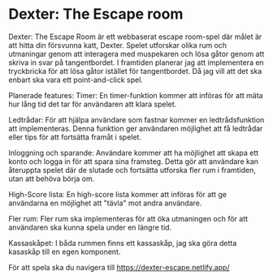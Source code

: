 # Dexter: The Escape room

Dexter: The Escape Room är ett webbaserat escape room-spel där målet är att hitta din försvunna katt, Dexter. Spelet utforskar olika rum och utmaningar genom att interagera med muspekaren och lösa gåtor genom att skriva in svar på tangentbordet. I framtiden planerar jag att implementera en tryckbricka för att lösa gåtor istället för tangentbordet. Då jag vill att det ska enbart ska vara ett point-and-click spel.

Planerade features:
Timer: En timer-funktion kommer att införas för att mäta hur lång tid det tar för användaren att klara spelet.

Ledtrådar: För att hjälpa användare som fastnar kommer en ledtrådsfunktion att implementeras. Denna funktion ger användaren möjlighet att få ledtrådar eller tips för att fortsätta framåt i spelet.

Inloggning och sparande: Användare kommer att ha möjlighet att skapa ett konto och logga in för att spara sina framsteg. Detta gör att användare kan återuppta spelet där de slutade och fortsätta utforska fler rum i framtiden, utan att behöva börja om.

High-Score lista: En high-score lista kommer att införas för att ge användarna en möjlighet att "tävla" mot andra användare.

Fler rum: Fler rum ska implementeras för att öka utmaningen och för att användaren ska kunna spela under en längre tid.

Kassaskåpet: I båda rummen finns ett kassaskåp, jag ska göra detta kasaskåp till en egen komponent. 

För att spela ska du navigera till https://dexter-escape.netlify.app/